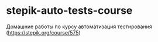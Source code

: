 # stepik-auto-tests-course
Домашние работы по курсу автоматизация тестирования (https://stepik.org/course/575)